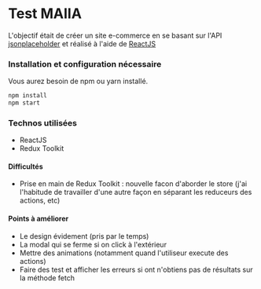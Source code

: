 # Test MAIIA

L'objectif était de créer un site e-commerce en se basant sur l'API [jsonplaceholder](https://jsonplaceholder.typicode.com/photos) et réalisé à l'aide de [ReactJS](https://reactjs.org/)

### Installation et configuration nécessaire

Vous aurez besoin de npm ou yarn installé.
```sh
npm install
npm start
```

### Technos utilisées

- ReactJS
- Redux Toolkit

#### Difficultés

- Prise en main de Redux Toolkit : nouvelle facon d'aborder le store (j'ai l'habitude de travailler d'une autre façon en séparant les reduceurs des actions, etc)

#### Points à améliorer

- Le design évidement (pris par le temps)
- La modal qui se ferme si on click à l'extérieur
- Mettre des animations (notamment quand l'utiliseur execute des actions)
- Faire des test et afficher les erreurs si ont n'obtiens pas de résultats sur la méthode fetch
